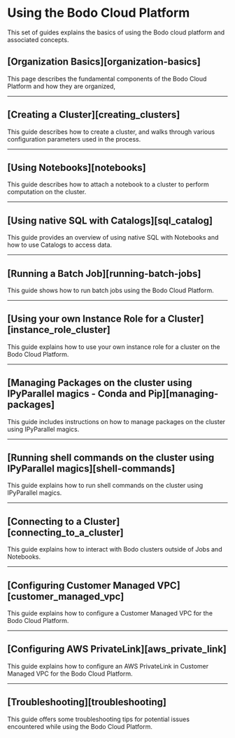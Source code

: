 # Using the Bodo Cloud Platform
This set of guides explains the basics of using the Bodo cloud platform and associated concepts.

## [Organization Basics][organization-basics]
This page describes the fundamental components of the Bodo Cloud Platform and how they are organized, 

---

## [Creating a Cluster][creating_clusters]
This guide describes how to create a cluster, and walks through various configuration parameters used in the process.

--- 

## [Using Notebooks][notebooks]
This guide describes how to attach a notebook to a cluster to perform computation on the cluster. 

---

## [Using native SQL with Catalogs][sql_catalog]
This guide provides an overview of using native SQL with Notebooks and how to use Catalogs to access data.

---

## [Running a Batch Job][running-batch-jobs]
This guide shows how to run batch jobs using the Bodo Cloud Platform.

---

## [Using your own Instance Role for a Cluster][instance_role_cluster]
This guide explains how to use your own instance role for a cluster on the Bodo Cloud Platform.

---

## [Managing Packages on the cluster using IPyParallel magics - Conda and Pip][managing-packages]
This guide includes instructions on how to manage packages on the cluster using IPyParallel magics.

---

## [Running shell commands on the cluster using IPyParallel magics][shell-commands]
This guide explains how to run shell commands on the cluster using IPyParallel magics.

---

## [Connecting to a Cluster][connecting_to_a_cluster]
This guide explains how to interact with Bodo clusters outside of Jobs and Notebooks.

---

## [Configuring Customer Managed VPC][customer_managed_vpc]
This guide explains how to configure a Customer Managed VPC for the Bodo Cloud Platform.

---

## [Configuring AWS PrivateLink][aws_private_link]
This guide explains how to configure an AWS PrivateLink in Customer Managed VPC for the Bodo Cloud Platform.

---

## [Troubleshooting][troubleshooting]

This guide offers some troubleshooting tips for potential issues encountered while using the Bodo Cloud Platform.
